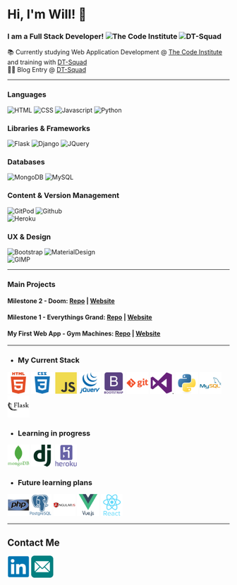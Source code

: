 # Hi, I'm Will! 👋

### I am a Full Stack Developer! ![The Code Institute](https://img.shields.io/badge/Code%20Institute-Student-red) ![DT-Squad](https://img.shields.io/badge/Dt--Squad-Trainee%20Developer-orange)

📚  Currently studying Web Application Development @  [The Code Institute](https://learn.codeinstitute.net/) and training with [DT-Squad](https://www.dt-squad.com/)  
✍🏽  Blog Entry @ [DT-Squad](https://www.dt-squad.com/blog?id=677)

-------------------------
### Languages

![HTML](https://img.shields.io/static/v1?label=HTML&message=5&style=flat&color=E34F26&logo=html5)
![CSS](https://img.shields.io/static/v1?label=CSS&message=3&style=flat&color=1572B6&logo=css3)
![Javascript](https://img.shields.io/static/v1?label=JavaScript&message=ES8&style=flat&color=F7DF1E&logo=JavaScript)
![Python](https://img.shields.io/static/v1?label=Python&message=3&style=flat&color=3776AB&logo=PYTHON)

### Libraries & Frameworks

![Flask](https://img.shields.io/static/v1?label=Flask&message=1.1.2&style=flat&color=000000&logo=flask)
![Django](https://img.shields.io/static/v1?label=Django&message=3.0.8&style=flat&color=092E20&logo=django)
![JQuery](https://img.shields.io/static/v1?label=JQuery&message=3.5.1&style=flat&color=0769AD&logo=jquery)

### Databases

![MongoDB](https://img.shields.io/static/v1?label=MongoDB&message=4.2.8&style=flat&color=47A248&logo=mongodb)
![MySQL](https://img.shields.io/static/v1?label=MySQL&message=8&style=flat&color=4479A1&logo=mysql)

### Content & Version Management

![GitPod](https://img.shields.io/static/v1?label=GitPod&message=🌙&style=flat&color=1AA6E4&logo=gitpod)
![Github](https://img.shields.io/static/v1?label=GitHub&message=🪐&style=flat&color=181717&logo=github)  
![Heroku](https://img.shields.io/static/v1?label=Heroku&message=👽&style=flat&color=430098&logo=heroku)


### UX & Design

![Bootstrap](https://img.shields.io/static/v1?label=Bootstrap&message=🎨&style=flat&color=563D7C&logo=bootstrap) ![MaterialDesign](https://img.shields.io/static/v1?label=MaterialDesign&message=🎨&style=flat&color=757575&logo=material-design)  
![GIMP](https://img.shields.io/static/v1?label=GIMP&message=%F0%9F%91%A8%E2%80%8D%F0%9F%8E%A8&style=flat&color=000098&logo=gimp)

* * * * *

### Main Projects


#### <strong>Milestone 2 - Doom: </strong><a href="https://github.com/hjtb/Doom-Quiz" alt="Doom Repo" target="_blank">Repo</a> | <a href="https://hjtb.github.io/Doom-Quiz/" alt="Doom Quiz website" target="_blank">Website</a>

#### <strong>Milestone 1 - Everythings Grand: </strong><a href="https://github.com/hjtb/everythings-grand/blob/master/README.md" alt="Everythings Grand Repo" target="_blank">Repo</a> | <a href="https://hjtb.github.io/everythings-grand/" alt="Everythings Grand website" target="_blank">Website</a>

#### <strong>My First Web App - Gym Machines: </strong><a href="https://github.com/hjtb/gym_machines" alt="Gym Machines Repo" target="_blank">Repo</a> | <a href="https://hjtb.eu.pythonanywhere.com/" alt="Gym Machines website" target="_blank">Website</a>

_ _ _ _ _

- ### **My Current Stack**

<img src="https://github.com/devicons/devicon/blob/master/icons/html5/html5-plain-wordmark.svg" alt="HTML logo" width="50px" height="50px" />  <img src="https://github.com/devicons/devicon/blob/master/icons/css3/css3-plain-wordmark.svg" alt="CSS logo" width="50px" height="50px" />  <img src="https://github.com/devicons/devicon/blob/master/icons/javascript/javascript-original.svg" alt="JavaScript logo" width="50px" height="50px" />  <img src="https://github.com/devicons/devicon/blob/master/icons/jquery/jquery-plain-wordmark.svg" alt="jQuery logo" width="50px" height="50px" />  <img src="https://github.com/devicons/devicon/blob/master/icons/bootstrap/bootstrap-plain-wordmark.svg" alt="Bootstrap logo" height="50px" width="50px" />   <img src="https://github.com/devicons/devicon/blob/master/icons/git/git-plain-wordmark.svg" alt="Git logo" width="50px" height="50px" /> <img src="https://github.com/devicons/devicon/blob/master/icons/visualstudio/visualstudio-plain.svg" alt="VS Code logo" height="50px" width="50px" />. <img src="https://github.com/devicons/devicon/blob/master/icons/python/python-original.svg" alt="Python logo" width="50px" height="50px" />   <img src="https://github.com/devicons/devicon/blob/master/icons/mysql/mysql-original-wordmark.svg" alt="mySQL logo" height="50px" width="50px" /> <img src="https://github.com/devicons/devicon/blob/master/icons/flask/flask-original-wordmark.svg" alt="Flask logo" width="50px" height="50px" />

- ### **Learning in progress**         
<img src="https://github.com/devicons/devicon/blob/master/icons/mongodb/mongodb-plain-wordmark.svg" alt="MongoDB logo" width="50px" height="50px" />   <img src="https://github.com/devicons/devicon/blob/master/icons/django/django-plain.svg" alt="Django logo" width="50px" height="50px" />   <img src="https://github.com/devicons/devicon/blob/master/icons/heroku/heroku-plain-wordmark.svg" alt="Heroku logo" width="50px" height="50px" />   

- ### **Future learning plans**
<img src="https://github.com/devicons/devicon/blob/master/icons/php/php-original.svg" alt="PHP logo" height="50px" width="50px" /><img src="https://github.com/devicons/devicon/blob/master/icons/postgresql/postgresql-plain-wordmark.svg" alt="PostgreSQL logo" width="50px" height="50px" />   <img src="https://github.com/devicons/devicon/blob/master/icons/angularjs/angularjs-original-wordmark.svg" alt="Angular logo" width="50px" height="50px" /> <img src="https://github.com/devicons/devicon/blob/master/icons/vuejs/vuejs-original-wordmark.svg" alt="VueJS logo" height="50px" width="50px" />   <img src="https://github.com/devicons/devicon/blob/master/icons/react/react-original-wordmark.svg" alt="React logo" height="50px" width="50px" />

_ _ _ _ _

## Contact Me
<a href="https://www.linkedin.com/in/william-holton-jtb"><img height="50px" width="50px" src="https://github.com/devicons/devicon/blob/master/icons/linkedin/linkedin-original.svg" /></a> <a href="mailto:willholtonjtb@gmail.com"><img height="50px" width="50px" src="https://github.com/edent/SuperTinyIcons/blob/master/images/svg/email.svg" /></a>
